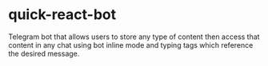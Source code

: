 # quick-react-bot
Telegram bot that allows users to store any type of content then access that content in any chat using bot inline mode and typing tags which reference the desired message.
